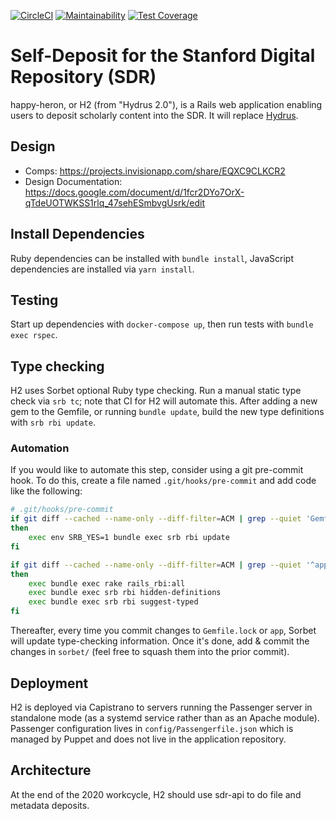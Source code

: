 [![CircleCI](https://circleci.com/gh/sul-dlss/technical-metadata-service.svg?style=svg)](https://circleci.com/gh/sul-dlss/technical-metadata-service)
[![Maintainability](https://api.codeclimate.com/v1/badges/3dbc6311e79b7045bed4/maintainability)](https://codeclimate.com/github/sul-dlss/happy-heron/maintainability)
[![Test Coverage](https://api.codeclimate.com/v1/badges/3dbc6311e79b7045bed4/test_coverage)](https://codeclimate.com/github/sul-dlss/happy-heron/test_coverage)

# Self-Deposit for the Stanford Digital Repository (SDR)

happy-heron, or H2 (from "Hydrus 2.0"), is a Rails web application enabling users to deposit scholarly content into the SDR. It will replace [Hydrus](https://github.com/sul-dlss/hydrus).

## Design

* Comps: https://projects.invisionapp.com/share/EQXC9CLKCR2
* Design Documentation: https://docs.google.com/document/d/1fcr2DYo7OrX-qTdeUOTWKSS1rlq_47sehESmbvgUsrk/edit

## Install Dependencies

Ruby dependencies can be installed with `bundle install`, JavaScript dependencies are installed via `yarn install`.

## Testing

Start up dependencies with `docker-compose up`, then run tests with `bundle exec rspec`.

## Type checking

H2 uses Sorbet optional Ruby type checking. Run a manual static type check via `srb tc`; note that CI for H2 will automate this. After adding a new gem to the Gemfile, or running `bundle update`, build the new type definitions with `srb rbi update`.

### Automation

If you would like to automate this step, consider using a git pre-commit hook. To do this, create a file named `.git/hooks/pre-commit` and add code like the following:

```sh
# .git/hooks/pre-commit
if git diff --cached --name-only --diff-filter=ACM | grep --quiet 'Gemfile.lock'
then
    exec env SRB_YES=1 bundle exec srb rbi update
fi

if git diff --cached --name-only --diff-filter=ACM | grep --quiet '^app/'
then
    exec bundle exec rake rails_rbi:all
    exec bundle exec srb rbi hidden-definitions
    exec bundle exec srb rbi suggest-typed
fi
```

Thereafter, every time you commit changes to `Gemfile.lock` or `app`, Sorbet will update type-checking information. Once it's done, add & commit the changes in `sorbet/` (feel free to squash them into the prior commit).

## Deployment

H2 is deployed via Capistrano to servers running the Passenger server in standalone mode (as a systemd service rather than as an Apache module). Passenger configuration lives in `config/Passengerfile.json` which is managed by Puppet and does not live in the application repository.

## Architecture

At the end of the 2020 workcycle, H2 should use sdr-api to do file and metadata deposits.
